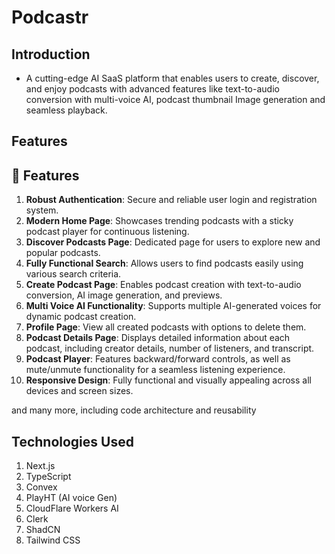 # Podcastr

## Introduction
- A cutting-edge AI SaaS platform that enables users to create, discover, and enjoy podcasts with advanced features like text-to-audio conversion with multi-voice AI, podcast thumbnail Image generation and seamless playback. 

## Features
## <a name="features">🔋 Features</a>

1. **Robust Authentication**: Secure and reliable user login and registration system.
2. **Modern Home Page**: Showcases trending podcasts with a sticky podcast player for continuous listening.
3. **Discover Podcasts Page**: Dedicated page for users to explore new and popular podcasts.
4. **Fully Functional Search**: Allows users to find podcasts easily using various search criteria.
5. **Create Podcast Page**: Enables podcast creation with text-to-audio conversion, AI image generation, and previews.
6. **Multi Voice AI Functionality**: Supports multiple AI-generated voices for dynamic podcast creation.
7. **Profile Page**: View all created podcasts with options to delete them.
8. **Podcast Details Page**: Displays detailed information about each podcast, including creator details, number of listeners, and transcript.
9. **Podcast Player**: Features backward/forward controls, as well as mute/unmute functionality for a seamless listening experience.
10. **Responsive Design**: Fully functional and visually appealing across all devices and screen sizes.

and many more, including code architecture and reusability 


## Technologies Used

1. Next.js
2. TypeScript
3. Convex
4. PlayHT (AI voice Gen)
5. CloudFlare Workers AI
6. Clerk
7. ShadCN
8. Tailwind CSS